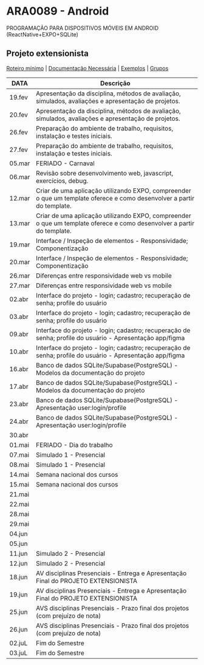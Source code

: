 # ARA0089 - Android
PROGRAMAÇÃO PARA DISPOSITIVOS MÓVEIS EM ANDROID
(ReactNative+EXPO+SQLite)

## Projeto extensionista

[Roteiro mínimo](https://github.com/profturatti/android/blob/main/roteiroMinimo.md) | 
[Documentação Necessária](https://github.com/profturatti/android/tree/main/documentos) | 
[Exemplos](https://github.com/profturatti/android/tree/main/exemplos) |
[Grupos]()

|  DATA  | Descrição
|--------|--------
| 19.fev | Apresentação da disciplina, métodos de avaliação, simulados, avaliações e apresentação de projetos.
| 20.fev | Apresentação da disciplina, métodos de avaliação, simulados, avaliações e apresentação de projetos.
| 26.fev | Preparação do ambiente de trabalho, requisitos, instalação e testes iniciais.
| 27.fev | Preparação do ambiente de trabalho, requisitos, instalação e testes iniciais.
| 05.mar | FERIADO - Carnaval
| 06.mar | Revisão sobre desenvolvimento web, javascript, exercícios, debug.
| 12.mar | Criar de uma aplicação utilizando EXPO, compreender o que um template oferece e como desenvolver a partir do template.
| 13.mar | Criar de uma aplicação utilizando EXPO, compreender o que um template oferece e como desenvolver a partir do template.
| 19.mar | Interface / Inspeção de elementos - Responsividade; Componentização
| 20.mar | Interface / Inspeção de elementos - Responsividade; Componentização
| 26.mar | Diferenças entre responsividade web vs mobile
| 27.mar | Diferenças entre responsividade web vs mobile
| 02.abr | Interface do projeto - login; cadastro; recuperação de senha; profile do usuário
| 03.abr | Interface do projeto - login; cadastro; recuperação de senha; profile do usuário
| 09.abr | Interface do projeto - login; cadastro; recuperação de senha; profile do usuário - Apresentação app/figma
| 10.abr | Interface do projeto - login; cadastro; recuperação de senha; profile do usuário - Apresentação app/figma
| 16.abr | Banco de dados SQLite/Supabase(PostgreSQL) - Modelos da documentação do projeto
| 17.abr | Banco de dados SQLite/Supabase(PostgreSQL) - Modelos da documentação do projeto
| 23.abr | Banco de dados SQLite/Supabase(PostgreSQL) - Apresentação user:login/profile
| 24.abr | Banco de dados SQLite/Supabase(PostgreSQL) - Apresentação user:login/profile
| 30.abr |
| 01.mai | FERIADO - Dia do trabalho
| 07.mai | Simulado 1 - Presencial
| 08.mai | Simulado 1 - Presencial
| 14.mai | Semana nacional dos cursos
| 15.mai | Semana nacional dos cursos
| 21.mai |
| 22.mai |
| 28.mai |
| 29.mai |
| 04.jun |
| 05.jun |
| 11.jun | Simulado 2 - Presencial
| 12.jun | Simulado 2 - Presencial
| 18.jun | AV disciplinas Presenciais - Entrega e Apresentação Final do PROJETO EXTENSIONISTA
| 19.jun | AV disciplinas Presenciais - Entrega e Apresentação Final do PROJETO EXTENSIONISTA
| 25.jun | AVS disciplinas Presenciais - Prazo final dos projetos (com prejuízo de nota)
| 26.jun | AVS disciplinas Presenciais - Prazo final dos projetos (com prejuízo de nota)
| 02.juL | Fim do Semestre
| 03.juL | Fim do Semestre
